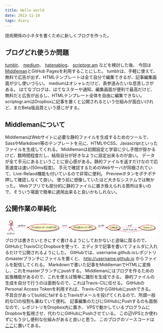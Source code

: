 ```yaml
---
title: Hello world
date: 2013-11-10
tags: diary
---
```


技術関係の小ネタを書くために新しくブログを作った。

## ブログどれ使うか問題
[tumblr](http://tumblr.com)、
[medium](https://medium.com/)、
[hatenablog](http://hatenablog.com)、
[scriptogr.am](http://scriptogr.am) などを検討した後、
今回は[Middleman](http://middlemanapp.com/)とGitHub Pagesを利用することにした。
tumblrは、手軽に使えて、無料で広告が出ず、HTMLテンプレートは全て自分で編集できるが、記事編集画面が少し使いづらい。
mediumはオシャレだけど、表参道みたいな息苦しさがある。
はてなブログは、はてなスターや通知、編集画面が便利で最高だけど、
無料だと広告が出るし、HTMLテンプレート全体を自由に編集できない。
scriptogr.amはDropboxに記事を置くと公開されるという仕組みが面白いけれど、まだBeta版品質という感じがする。

## Middlemanについて
MiddlemanはWebサイトに必要な静的ファイルを生成するためのツールで、
SassやMarkdown等のテンプレートを元に、HTMLやCSS、Javascriptといったファイルを生成してくれる。
Middlemanは初期設定と学習に少し手間が掛かるけど、数時間程度だし、結局自分が好きなように設定出来るのが良い。
データが全て手元にあるということに安心感がある。静的ファイルを返すだけなので応答速度は速い(50ms程度)。
手元で確認するためのWebサーバが同梱されていて、Live-Relaod機能も付いているので非常に便利。
Previewボタンをポチポチ押して確認しなくて良い。
使う前に想像していたほど大きなシステムでは無かった。
Webアプリでも部分的に静的ファイルに置き換えられる箇所は多いので、そういう場面で簡単に適用出来ると良いかもしれない。

## 公開作業の単純化
![](/images/2013-11-10-hello-world/build-pipeline.png)
ブログは書きたいときにすぐ書けるようにしておかないと途端に腐るので、
GitHubとTravisCIとDropboxを使って、エディタで記事を書いてフォルダに入れるだけで公開されるようにした。
GitHubでは、username.github.ioレポジトリのmasterブランチにファイルを置くと、
http://username.github.io からファイルを配信してくれる。
Markdownで書いた記事をMiddlemanでHTMLに変換し、これをmasterブランチにpushする。
Middlemanにはブログを作るための拡張機能があるので、これを使えば簡単に雛形を生成できる。
静的ファイルの生成を自分で行うのは面倒なので、これはTravis-CIに任せる。
GitHubのPersonal Access Tokenを利用すれば、Travis-CIからGitHubにpushできる。
不具合があってbuildにfailするとTravisがメールを投げてくれるので、所謂一般的なCIの役割も兼ねていて便利。
記事編集のたびにGitHubにPushするのも面倒なので、レポジトリをDropbox内に置き、
VPSで動かしているプログラムにDropboxを監視させ、代わりにGitHubにPushさせている。
この辺VPSとか使わずにもう少し便利な仕組みがあると良いと思う。
このブログのソースコードは[ここ](https://github.com/r7kamura/r7kamura.github.io/)に置いてある。
